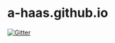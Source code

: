 # a-haas.github.io

[![Gitter](https://badges.gitter.im/a-haas/a-haas.github.io.svg)](https://gitter.im/a-haas/a-haas.github.io?utm_source=badge&utm_medium=badge&utm_campaign=pr-badge&utm_content=badge)